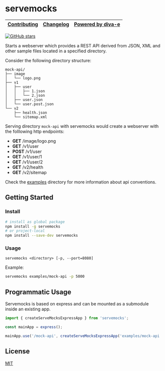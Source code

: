 # servemocks

[Contributing](/CONTRIBUTING.md) | [Changelog](/CHANGELOG.md) | [Powered by diva-e](https://www.diva-e.com)
| --- | --- | --- |

[![GitHub stars](https://img.shields.io/github/stars/diva-e/servemocks.svg?style=social&label=Star)](https://github.com/diva-e/servemocks)

Starts a webserver which provides a REST API derived from JSON, XML and other sample files located in a specified directory.

Consider the following directory structure:

```plantuml
mock-api/
├── image
│   └── logo.png
├── v1
│   ├── user
│   │   ├── 1.json
│   │   └── 2.json
│   ├── user.json
│   └── user.post.json
└── v2
    ├── health.json
    └── sitemap.xml
```

Serving directory `mock-api` with servemocks would create a webserver with the folllowing http endpoints:

* **GET**   /image/logo.png
* **GET**   /v1/user
* **POST**  /v1/user
* **GET**   /v1/user/1
* **GET**   /v1/user/2
* **GET**   /v2/health
* **GET**   /v2/sitemap

Check the [examples](https://github.com/diva-e/servemocks/tree/main/examples) directory for more information about api conventions.

## Getting Started

### Install

```bash
# install as global package
npm install -g servemocks
# or project-local
npm install --save-dev servemocks
```

### Usage

```plain
servemocks <directory> [-p, --port=8080]
```

Example:

```bash
servemocks examples/mock-api -p 5000
```

## Programmatic Usage

Servemocks is based on express and can be mounted as a submodule inside an existing app.

```js
import { createServeMocksExpressApp } from 'servemocks';

const mainApp = express();

mainApp.use('/mock-api', createServeMocksExpressApp('examples/mock-api'))
```

## License

[MIT](LICENSE)
